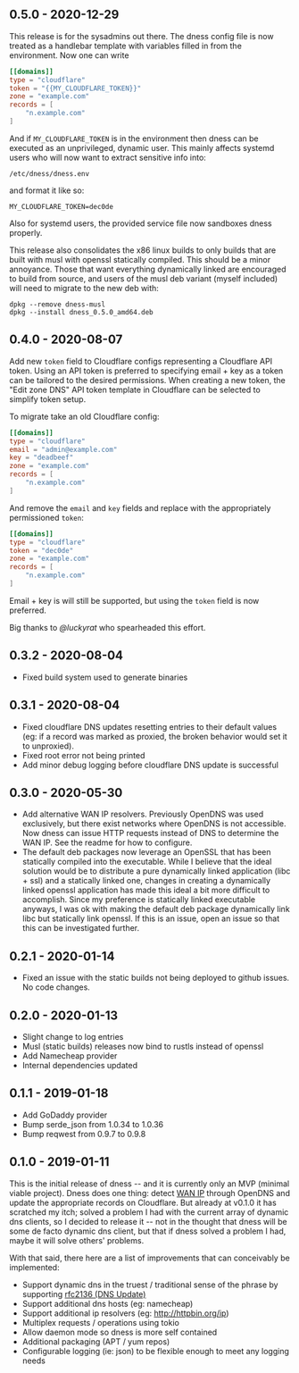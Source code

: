 ## 0.5.0 - 2020-12-29

This release is for the sysadmins out there. The dness config file is now treated as a handlebar template with variables filled in from the environment. Now one can write

```toml
[[domains]]
type = "cloudflare"
token = "{{MY_CLOUDFLARE_TOKEN}}"
zone = "example.com"
records = [
    "n.example.com"
]
````

And if `MY_CLOUDFLARE_TOKEN` is in the environment then dness can be executed as an unprivileged, dynamic user. This mainly affects systemd users who will now want to extract sensitive info into:

```
/etc/dness/dness.env
```

and format it like so:

```
MY_CLOUDFLARE_TOKEN=dec0de
```

Also for systemd users, the provided service file now sandboxes dness properly.

This release also consolidates the x86 linux builds to only builds that are built with musl with openssl statically compiled. This should be a minor annoyance. Those that want everything dynamically linked are encouraged to build from source, and users of the musl deb variant (myself included) will need to migrate to the new deb with:

```
dpkg --remove dness-musl
dpkg --install dness_0.5.0_amd64.deb
```

## 0.4.0 - 2020-08-07

Add new `token` field to Cloudflare configs representing a Cloudflare API token. Using an API token is preferred to specifying email + key as a token can be tailored to the desired permissions. When creating a new token, the "Edit zone DNS" API token template in Cloudflare can be selected to simplify token setup.

To migrate take an old Cloudflare config:

```toml
[[domains]]
type = "cloudflare"
email = "admin@example.com"
key = "deadbeef"
zone = "example.com"
records = [
    "n.example.com"
]
```

And remove the `email` and `key` fields and replace with the appropriately permissioned `token`:

```toml
[[domains]]
type = "cloudflare"
token = "dec0de"
zone = "example.com"
records = [
    "n.example.com"
]
```

Email + key is will still be supported, but using the `token` field is now preferred.

Big thanks to *@luckyrat* who spearheaded this effort.

## 0.3.2 - 2020-08-04

- Fixed build system used to generate binaries

## 0.3.1 - 2020-08-04

- Fixed cloudflare DNS updates resetting entries to their default values (eg: if a record was marked as proxied, the broken behavior would set it to unproxied).
- Fixed root error not being printed
- Add minor debug logging before cloudflare DNS update is successful

## 0.3.0 - 2020-05-30

- Add alternative WAN IP resolvers. Previously OpenDNS was used exclusively, but there exist networks where OpenDNS is not accessible. Now dness can issue HTTP requests instead of DNS to determine the WAN IP. See the readme for how to configure.
- The default deb packages now leverage an OpenSSL that has been statically compiled into the executable. While I believe that the ideal solution would be to distribute a pure dynamically linked application (libc + ssl) and a statically linked one, changes in creating a dynamically linked openssl application has made this ideal a bit more difficult to accomplish. Since my preference is statically linked executable anyways, I was ok with making the default deb package dynamically link libc but statically link openssl. If this is an issue, open an issue so that this can be investigated further.

## 0.2.1 - 2020-01-14

- Fixed an issue with the static builds not being deployed to github issues. No code changes.

## 0.2.0 - 2020-01-13

- Slight change to log entries
- Musl (static builds) releases now bind to rustls instead of openssl
- Add Namecheap provider
- Internal dependencies updated

## 0.1.1 - 2019-01-18

- Add GoDaddy provider
- Bump serde_json from 1.0.34 to 1.0.36
- Bump reqwest from 0.9.7 to 0.9.8

## 0.1.0 - 2019-01-11

This is the initial release of dness -- and it is currently only an MVP (minimal viable project). Dness does one thing: detect [WAN IP](https://en.wikipedia.org/wiki/Wide_area_network) through OpenDNS and update the appropriate records on Cloudflare. But already at v0.1.0 it has scratched my itch; solved a problem I had with the current array of dynamic dns clients, so I decided to release it -- not in the thought that dness will be some de facto dynamic dns client, but that if dness solved a problem I had, maybe it will solve others' problems.

With that said, there here are a list of improvements that can conceivably be implemented:

- Support dynamic dns in the truest / traditional sense of the phrase by supporting [rfc2136 (DNS Update)](https://tools.ietf.org/html/rfc2136)
- Support additional dns hosts (eg: namecheap)
- Support additional ip resolvers (eg: http://httpbin.org/ip)
- Multiplex requests / operations using tokio
- Allow daemon mode so dness is more self contained
- Additional packaging (APT / yum repos)
- Configurable logging (ie: json) to be flexible enough to meet any logging needs
